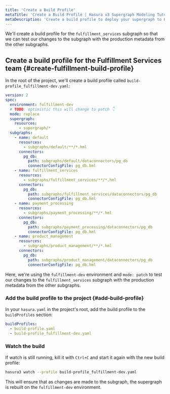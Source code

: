 ```yaml
---
title: 'Create a Build Profile'
metaTitle: 'Create a Build Profile | Hasura v3 Supergraph Modeling Tutorial'
metaDescription: 'Create a build profile to deploy your supergraph to Hasura Cloud.'
---
```


We'll create a build profile for the `fulfillment_services` subgraph so that we can test our changes to the subgraph
with the production metadata from the other subgraphs.

## Create a build profile for the Fulfillment Services team {#create-fulfillment-build-profile}

In the root of the project, we'll create a build profile called `build-profile_fulfillment-dev.yaml`:

```yaml
version: 2
spec:
  environment: fulfillment-dev
  # TODO: optimistic this will change to patch 👇
  mode: replace
  supergraph:
    resources:
      - supergraph/*
  subgraphs:
    - name: default
      resources:
        - subgraphs/default/**/*.hml
      connectors:
        pg_db:
          path: subgraphs/default/dataconnectors/pg_db
          connectorConfigFile: pg_db.hml
    - name: fulfillment_services
      resources:
        - subgraphs/fulfillment_services/**/*.hml
      connectors:
        pg_db:
          path: subgraphs/fulfillment_services/dataconnectors/pg_db
          connectorConfigFile: pg_db.hml
    - name: payment_processing
      resources:
        - subgraphs/payment_processing/**/*.hml
      connectors:
        pg_db:
          path: subgraphs/payment_processing/dataconnectors/pg_db
          connectorConfigFile: pg_db.hml
    - name: product_management
      resources:
        - subgraphs/product_management/**/*.hml
      connectors:
        pg_db:
          path: subgraphs/product_management/dataconnectors/pg_db
          connectorConfigFile: pg_db.hml
```

Here, we're using the `fulfillment-dev` environment and `mode: patch` to test our changes to the `fulfillment_services`
subgraph with the production metadata from the other subgraphs.

### Add the build profile to the project {#add-build-profile}

In your `hasura.yaml` in the project's root, add the build profile to the `buildProfiles` section:

```yaml
buildProfiles:
  - build-profile.yaml
  - build-profile_fulfillment-dev.yaml
```

### Watch the build

If watch is still running, kill it with `Ctrl+C` and start it again with the new build profile:

```bash
hasura3 watch --profile build-profile_fulfillment-dev.yaml
```

This will ensure that as changes are made to the subgraph, the supergraph is rebuilt on the `fulfillment-dev`
environment.
